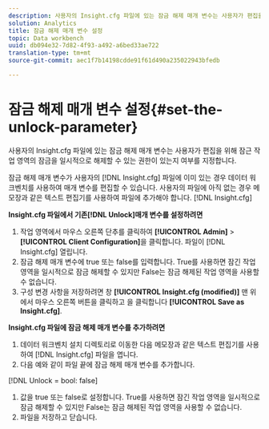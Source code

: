 ```yaml
---
description: 사용자의 Insight.cfg 파일에 있는 잠금 해제 매개 변수는 사용자가 편집을 위해 잠근 작업 영역의 잠금을 일시적으로 해제할 수 있는 권한이 있는지 여부를 지정합니다.
solution: Analytics
title: 잠금 해제 매개 변수 설정
topic: Data workbench
uuid: db094e32-7d82-4f93-a492-a6bed33ae722
translation-type: tm+mt
source-git-commit: aec1f7b14198cdde91f61d490a235022943bfedb

---
```



# 잠금 해제 매개 변수 설정{#set-the-unlock-parameter}

사용자의 Insight.cfg 파일에 있는 잠금 해제 매개 변수는 사용자가 편집을 위해 잠근 작업 영역의 잠금을 일시적으로 해제할 수 있는 권한이 있는지 여부를 지정합니다.

잠금 해제 매개 변수가 사용자의 [!DNL Insight.cfg] 파일에 이미 있는 경우 데이터 워크벤치를 사용하여 매개 변수를 편집할 수 있습니다. 사용자의 파일에 아직 없는 경우 메모장과 같은 텍스트 편집기를 사용하여 파일에 추가해야 합니다. [!DNL Insight.cfg]

**Insight.cfg 파일에서 기존[!DNL Unlock]매개 변수를 설정하려면**

1. 작업 영역에서 마우스 오른쪽 단추를 클릭하여 **[!UICONTROL Admin]** > **[!UICONTROL Client Configuration]**&#x200B;을 클릭합니다. 파일이 [!DNL Insight.cfg] 열립니다.
1. 잠금 해제 매개 변수에 true 또는 false를 입력합니다. True를 사용하면 잠긴 작업 영역을 일시적으로 잠금 해제할 수 있지만 False는 잠금 해제된 작업 영역을 사용할 수 없습니다.
1. 구성 변경 사항을 저장하려면 창 **[!UICONTROL Insight.cfg (modified)]** 맨 위에서 마우스 오른쪽 버튼을 클릭하고 을 클릭합니다 **[!UICONTROL Save as Insight.cfg]**.

**Insight.cfg 파일에 잠금 해제 매개 변수를 추가하려면**

1. 데이터 워크벤치 설치 디렉토리로 이동한 다음 메모장과 같은 텍스트 편집기를 사용하여 [!DNL Insight.cfg] 파일을 엽니다.
1. 다음 예와 같이 파일 끝에 잠금 해제 매개 변수를 추가합니다.

[!DNL Unlock = bool: false]

1. 값을 true 또는 false로 설정합니다. True를 사용하면 잠긴 작업 영역을 일시적으로 잠금 해제할 수 있지만 False는 잠금 해제된 작업 영역을 사용할 수 없습니다.
1. 파일을 저장하고 닫습니다.

